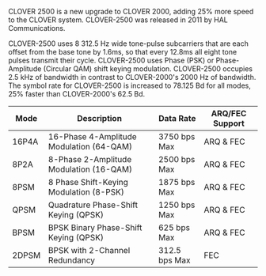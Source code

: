 CLOVER 2500 is a new upgrade to CLOVER 2000, adding 25% more speed to the CLOVER system. CLOVER-2500 was released in 2011 by HAL Communications.

CLOVER-2500 uses 8 312.5 Hz wide tone-pulse subcarriers that are each offset from the base tone by 1.6ms, so that every 12.8ms all eight tone pulses transmit their cycle. CLOVER-2500 uses Phase (PSK) or Phase-Amplitude (Circular QAM) shift keying modulation. CLOVER-2500 occupies 2.5 kHz of bandwidth in contrast to CLOVER-2000's 2000 Hz of bandwidth. The symbol rate for CLOVER-2500 is increased to 78.125 Bd for all modes, 25% faster than CLOVER-2000's 62.5 Bd.

| Mode  | Description                                  | Data Rate       | ARQ/FEC Support |
|-------|----------------------------------------------|-----------------|-----------------|
| 16P4A | 16-Phase 4-Amplitude Modulation (64-QAM)     | 3750 bps Max    | ARQ & FEC       |
| 8P2A  | 8-Phase 2-Amplitude Modulation (16-QAM)      | 2500 bps Max    | ARQ & FEC       |
| 8PSM  | 8 Phase Shift-Keying Modulation (8-PSK)      | 1875 bps Max    | ARQ & FEC       |
| QPSM  | Quadrature Phase-Shift Keying (QPSK)         | 1250 bps Max    | ARQ & FEC       |
| BPSM  | BPSK Binary Phase-Shift Keying (QPSK)        | 625 bps Max     | ARQ & FEC       |
| 2DPSM | BPSK with 2-Channel Redundancy               | 312.5 bps Max   | FEC             |
